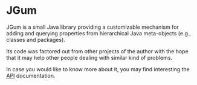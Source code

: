 JGum
====

JGum is a small Java library providing a customizable mechanism for adding and querying properties
from hierarchical Java meta-objects (e.g., classes and packages).

Its code was factored out from other projects of the author with the hope that it may help other people dealing with similar kind of problems.

In case you would like to know more about it, you may find interesting 
the [API](http://jgum.github.com/apidocs/ "API documentation ") documentation.
<!-- this short [tutorial](http://jgum.github.com/tutorial/ "JGum Tutorial") and --> 
